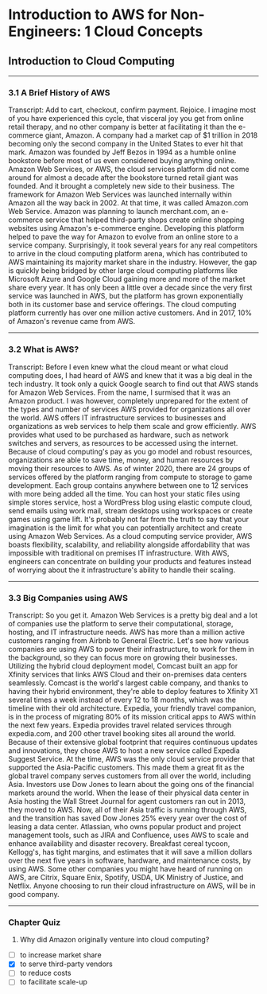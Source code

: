 # Introduction to AWS for Non-Engineers: 1 Cloud Concepts

## **Introduction to Cloud Computing**

---

### 3.1 A Brief History of AWS

Transcript:
Add to cart, checkout, confirm payment. Rejoice. I imagine most of you have experienced this cycle, that visceral joy you get from online retail therapy, and no other company is better at facilitating it than the e-commerce giant, Amazon. A company had a market cap of $1 trillion in 2018 becoming only the second company in the United States to ever hit that mark. Amazon was founded by Jeff Bezos in 1994 as a humble online bookstore before most of us even considered buying anything online. Amazon Web Services, or AWS, the cloud services platform did not come around for almost a decade after the bookstore turned retail giant was founded. And it brought a completely new side to their business. The framework for Amazon Web Services was launched internally within Amazon all the way back in 2002. At that time, it was called Amazon.com Web Service. Amazon was planning to launch merchant.com, an e-commerce service that helped third-party shops create online shopping websites using Amazon's e-commerce engine. Developing this platform helped to pave the way for Amazon to evolve from an online store to a service company. Surprisingly, it took several years for any real competitors to arrive in the cloud computing platform arena, which has contributed to AWS maintaining its majority market share in the industry. However, the gap is quickly being bridged by other large cloud computing platforms like Microsoft Azure and Google Cloud gaining more and more of the market share every year. It has only been a little over a decade since the very first service was launched in AWS, but the platform has grown exponentially both in its customer base and service offerings. The cloud computing platform currently has over one million active customers. And in 2017, 10% of Amazon's revenue came from AWS.

---

### 3.2 What is AWS?

Transcript:
Before I even knew what the cloud meant or what cloud computing does, I had heard of AWS and knew that it was a big deal in the tech industry. It took only a quick Google search to find out that AWS stands for Amazon Web Services. From the name, I surmised that it was an Amazon product. I was however, completely unprepared for the extent of the types and number of services AWS provided for organizations all over the world. AWS offers IT infrastructure services to businesses and organizations as web services to help them scale and grow efficiently. AWS provides what used to be purchased as hardware, such as network switches and servers, as resources to be accessed using the internet. Because of cloud computing's pay as you go model and robust resources, organizations are able to save time, money, and human resources by moving their resources to AWS. As of winter 2020, there are 24 groups of services offered by the platform ranging from compute to storage to game development. Each group contains anywhere between one to 12 services with more being added all the time. You can host your static files using simple stores service, host a WordPress blog using elastic compute cloud, send emails using work mail, stream desktops using workspaces or create games using game lift. It's probably not far from the truth to say that your imagination is the limit for what you can potentially architect and create using Amazon Web Services. As a cloud computing service provider, AWS boasts flexibility, scalability, and reliability alongside affordability that was impossible with traditional on premises IT infrastructure. With AWS, engineers can concentrate on building your products and features instead of worrying about the it infrastructure's ability to handle their scaling.

---

### 3.3 Big Companies using AWS

Transcript:
So you get it. Amazon Web Services is a pretty big deal and a lot of companies use the platform to serve their computational, storage, hosting, and IT infrastructure needs. AWS has more than a million active customers ranging from Airbnb to General Electric. Let's see how various companies are using AWS to power their infrastructure, to work for them in the background, so they can focus more on growing their businesses. Utilizing the hybrid cloud deployment model, Comcast built an app for Xfinity services that links AWS Cloud and their on-premises data centers seamlessly. Comcast is the world's largest cable company, and thanks to having their hybrid environment, they're able to deploy features to Xfinity X1 several times a week instead of every 12 to 18 months, which was the timeline with their old architecture. Expedia, your friendly travel companion, is in the process of migrating 80% of its mission critical apps to AWS within the next few years. Expedia provides travel related services through expedia.com, and 200 other travel booking sites all around the world. Because of their extensive global footprint that requires continuous updates and innovations, they chose AWS to host a new service called Expedia Suggest Service. At the time, AWS was the only cloud service provider that supported the Asia-Pacific customers. This made them a great fit as the global travel company serves customers from all over the world, including Asia. Investors use Dow Jones to learn about the going ons of the financial markets around the world. When the lease of their physical data center in Asia hosting the Wall Street Journal for agent customers ran out in 2013, they moved to AWS. Now, all of their Asia traffic is running through AWS, and the transition has saved Dow Jones 25% every year over the cost of leasing a data center. Atlassian, who owns popular product and project management tools, such as JIRA and Confluence, uses AWS to scale and enhance availability and disaster recovery. Breakfast cereal tycoon, Kellogg's, has tight margins, and estimates that it will save a million dollars over the next five years in software, hardware, and maintenance costs, by using AWS. Some other companies you might have heard of running on AWS, are Citrix, Square Enix, Spotify, USDA, UK Ministry of Justice, and Netflix. Anyone choosing to run their cloud infrastructure on AWS, will be in good company.

---

### Chapter Quiz

1. Why did Amazon originally venture into cloud computing?

- [ ] to increase market share
- [X] to serve third-party vendors
- [ ] to reduce costs
- [ ] to facilitate scale-up